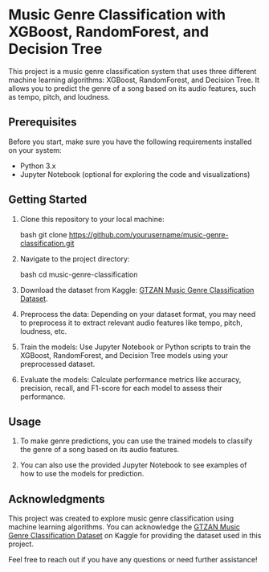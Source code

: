 # Music Genre Classification with XGBoost, RandomForest, and Decision Tree

This project is a music genre classification system that uses three different machine learning algorithms: XGBoost, RandomForest, and Decision Tree. It allows you to predict the genre of a song based on its audio features, such as tempo, pitch, and loudness.

## Prerequisites

Before you start, make sure you have the following requirements installed on your system:

- Python 3.x
- Jupyter Notebook (optional for exploring the code and visualizations)

## Getting Started

1. Clone this repository to your local machine:

   bash
   git clone https://github.com/yourusername/music-genre-classification.git
   

2. Navigate to the project directory:

   bash
   cd music-genre-classification
   
3. Download the dataset from Kaggle: [GTZAN Music Genre Classification Dataset](https://www.kaggle.com/datasets/andradaolteanu/gtzan-dataset-music-genre-classification).

4. Preprocess the data: Depending on your dataset format, you may need to preprocess it to extract relevant audio features like tempo, pitch, loudness, etc.

5. Train the models: Use Jupyter Notebook or Python scripts to train the XGBoost, RandomForest, and Decision Tree models using your preprocessed dataset.

6. Evaluate the models: Calculate performance metrics like accuracy, precision, recall, and F1-score for each model to assess their performance.

## Usage

1. To make genre predictions, you can use the trained models to classify the genre of a song based on its audio features.

2. You can also use the provided Jupyter Notebook to see examples of how to use the models for prediction.

## Acknowledgments

This project was created to explore music genre classification using machine learning algorithms. You can acknowledge the [GTZAN Music Genre Classification Dataset](https://www.kaggle.com/datasets/andradaolteanu/gtzan-dataset-music-genre-classification) on Kaggle for providing the dataset used in this project.

Feel free to reach out if you have any questions or need further assistance!